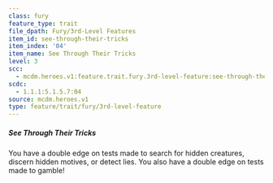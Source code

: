 ```yaml
---
class: fury
feature_type: trait
file_dpath: Fury/3rd-Level Features
item_id: see-through-their-tricks
item_index: '04'
item_name: See Through Their Tricks
level: 3
scc:
  - mcdm.heroes.v1:feature.trait.fury.3rd-level-feature:see-through-their-tricks
scdc:
  - 1.1.1:5.1.5.7:04
source: mcdm.heroes.v1
type: feature/trait/fury/3rd-level-feature
---
```


##### See Through Their Tricks

You have a double edge on tests made to search for hidden creatures, discern hidden motives, or detect lies. You also have a double edge on tests made to gamble!
